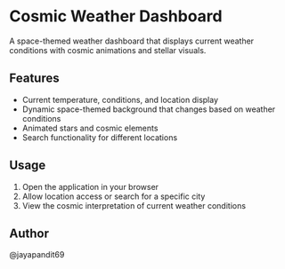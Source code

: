 # Cosmic Weather Dashboard

A space-themed weather dashboard that displays current weather conditions with cosmic animations and stellar visuals.

## Features
- Current temperature, conditions, and location display
- Dynamic space-themed background that changes based on weather conditions
- Animated stars and cosmic elements
- Search functionality for different locations

## Usage
1. Open the application in your browser
2. Allow location access or search for a specific city
3. View the cosmic interpretation of current weather conditions

## Author
@jayapandit69